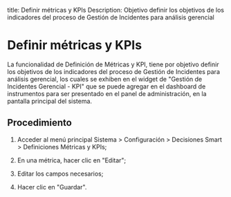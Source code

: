 title: Definir métricas y KPIs
Description: Objetivo definir los objetivos de los indicadores del proceso de Gestión de Incidentes para análisis gerencial
# Definir métricas y KPIs


La funcionalidad de Definición de Métricas y KPI, tiene por objetivo definir los
objetivos de los indicadores del proceso de Gestión de Incidentes para análisis
gerencial, los cuales se exhiben en el widget de "Gestión de Incidentes
Gerencial - KPI" que se puede agregar en el dashboard de instrumentos para ser
presentado en el panel de administración, en la pantalla principal del sistema.

Procedimiento
-----------------

1.  Acceder al menú principal Sistema \> Configuración \> Decisiones Smart \>
    Definiciones Métricas y KPIs;

2.  En una métrica, hacer clic en "Editar";

3.  Editar los campos necesarios;

4.  Hacer clic en "Guardar".




<!-- !!! tip "About"

    <b>Product/Version:</b> CITSmart | 8.00 &nbsp;&nbsp;
    <b>Updated:</b>01/28/2021 – Anna Martins
